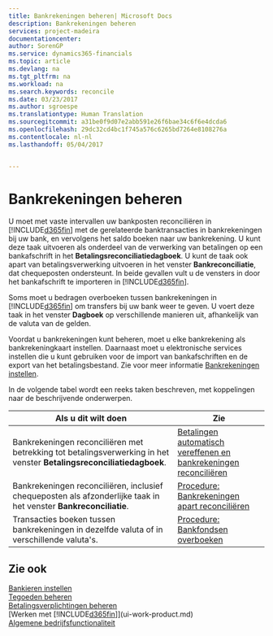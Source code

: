 ```yaml
---
title: Bankrekeningen beheren| Microsoft Docs
description: Bankrekeningen beheren
services: project-madeira
documentationcenter: 
author: SorenGP
ms.service: dynamics365-financials
ms.topic: article
ms.devlang: na
ms.tgt_pltfrm: na
ms.workload: na
ms.search.keywords: reconcile
ms.date: 03/23/2017
ms.author: sgroespe
ms.translationtype: Human Translation
ms.sourcegitcommit: a31be0f9d07e2abb591e26f6bae34c6f6e4dcda6
ms.openlocfilehash: 29dc32cd4bc1f745a576c6265bd7264e8108276a
ms.contentlocale: nl-nl
ms.lasthandoff: 05/04/2017


---
```

# <a name="managing-bank-accounts"></a>Bankrekeningen beheren
U moet met vaste intervallen uw bankposten reconciliëren in [!INCLUDE[d365fin](includes/d365fin_md.md)] met de gerelateerde banktransacties in bankrekeningen bij uw bank, en vervolgens het saldo boeken naar uw bankrekening. U kunt deze taak uitvoeren als onderdeel van de verwerking van betalingen op een bankafschrift in het **Betalingsreconciliatiedagboek**. U kunt de taak ook apart van betalingsverwerking uitvoeren in het venster **Bankreconciliatie**, dat chequeposten ondersteunt. In beide gevallen vult u de vensters in door het bankafschrift te importeren in [!INCLUDE[d365fin](includes/d365fin_md.md)].

Soms moet u bedragen overboeken tussen bankrekeningen in [!INCLUDE[d365fin](includes/d365fin_md.md)] om transfers bij uw bank weer te geven. U voert deze taak in het venster **Dagboek** op verschillende manieren uit, afhankelijk van de valuta van de gelden.

Voordat u bankrekeningen kunt beheren, moet u elke bankrekening als bankrekeningkaart instellen. Daarnaast moet u elektronische services instellen die u kunt gebruiken voor de import van bankafschriften en de export van het betalingsbestand. Zie voor meer informatie [Bankrekeningen instellen](bank-setup-banking.md).

In de volgende tabel wordt een reeks taken beschreven, met koppelingen naar de beschrijvende onderwerpen.

| Als u dit wilt doen | Zie |
| --- | --- |
| Bankrekeningen reconciliëren met betrekking tot betalingsverwerking in het venster **Betalingsreconciliatiedagboek**. |[Betalingen automatisch vereffenen en bankrekeningen reconciliëren](receivables-apply-payments-auto-reconcile-bank-accounts.md) |
| Bankrekeningen reconciliëren, inclusief chequeposten als afzonderlijke taak in het venster **Bankreconciliatie**. |[Procedure: Bankrekeningen apart reconciliëren](bank-how-reconcile-bank-accounts-separately.md) |
| Transacties boeken tussen bankrekeningen in dezelfde valuta of in verschillende valuta's. |[Procedure: Bankfondsen overboeken](bank-how-transfer-bank-funds.md) |

## <a name="see-also"></a>Zie ook
[Bankieren instellen](bank-setup-banking.md)  
[Tegoeden beheren](receivables-manage-receivables.md)  
[Betalingsverplichtingen beheren](payables-manage-payables.md)    
[Werken met [!INCLUDE[d365fin](includes/d365fin_md.md)]](ui-work-product.md)  
[Algemene bedrijfsfunctionaliteit](ui-across-business-areas.md)  

